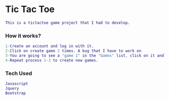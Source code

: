 # Tic Tac Toe
```m
This is a tictactoe game project that I had to develop.
```

### How it works?
```m
1-Create an account and log in with it.
2-Click on create game 2 times. A bug that I have to work on
3-You are going to see a "game 1" in the "Games" list, click on it and you are goin to see the board.
4-Repeat process 1-3 to create new games.
```

### Tech Used

```m
Javascript
Jquery
Bootstrap
```
